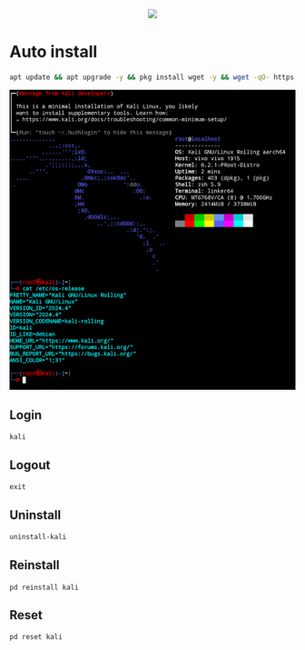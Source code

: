 <p align="center"><img src="https://hits.seeyoufarm.com/api/count/incr/badge.svg?url=https%3A%2F%2Fgithub.com%2Fxiv3r%2Fproot-distro-kali&count_bg=%2379C83D&title_bg=%23555555&icon=&icon_color=%23E7E7E7&title=%F0%9F%91%81%EF%B8%8F+%F0%9F%91%81%EF%B8%8F&edge_flat=false">

# Auto install
```sh
apt update && apt upgrade -y && pkg install wget -y && wget -qO- https://raw.githubusercontent.com/xiv3r/proot-distro-kali/refs/heads/main/install | bash && kali
```

<img src="https://github.com/DevrdxDev/Kali-Proot/blob/main/kali.png">

## Login
```
kali
```
## Logout
```
exit
```
## Uninstall
```sh
uninstall-kali
```
## Reinstall
```
pd reinstall kali
```
## Reset
```
pd reset kali
```
